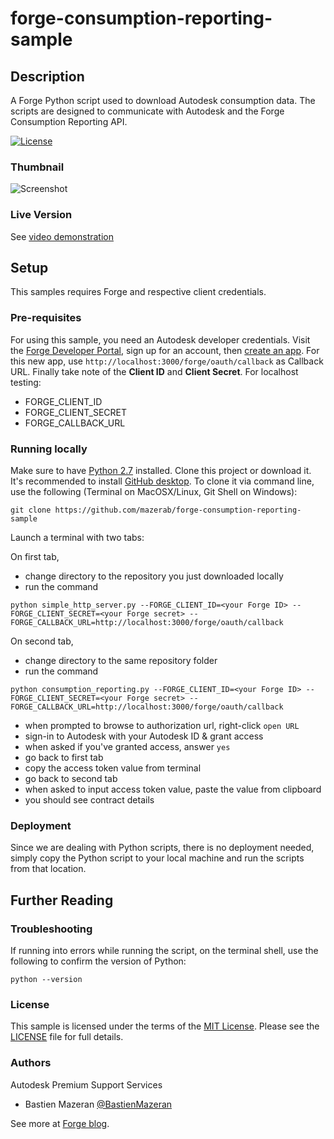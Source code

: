 # forge-consumption-reporting-sample

## Description

A Forge Python script used to download Autodesk consumption data. The scripts are designed to communicate with Autodesk and  the Forge Consumption Reporting API. 

[![License](http://img.shields.io/:license-mit-blue.svg)](http://opensource.org/licenses/MIT)

### Thumbnail

![Screenshot](https://github.com/mazerab/forge-consumption-reporting-sample/blob/master/docs/Python%20Script.png)

### Live Version

See [video demonstration](https://www.youtube.com/watch?v=746hxnvlQ1g)

## Setup

This samples requires Forge and respective client credentials.

### Pre-requisites

For using this sample, you need an Autodesk developer credentials. Visit the [Forge Developer Portal](https://developer.autodesk.com), sign up for an account, then [create an app](https://developer.autodesk.com/myapps/create). For this new app, use `http://localhost:3000/forge/oauth/callback` as Callback URL. Finally take note of the **Client ID** and **Client Secret**. For localhost testing:

- FORGE\_CLIENT\_ID
- FORGE\_CLIENT\_SECRET
- FORGE\_CALLBACK\_URL

### Running locally

Make sure to have [Python 2.7](https://www.python.org/downloads/release/python-278/) installed. Clone this project or download it. It's recommended to install [GitHub desktop](https://desktop.github.com). To clone it via command line, use the following (Terminal on MacOSX/Linux, Git Shell on Windows):

```
git clone https://github.com/mazerab/forge-consumption-reporting-sample
```

Launch a terminal with two tabs:

On first tab, 
- change directory to the repository you just downloaded locally
- run the command 

```
python simple_http_server.py --FORGE_CLIENT_ID=<your Forge ID> --FORGE_CLIENT_SECRET=<your Forge secret> --FORGE_CALLBACK_URL=http://localhost:3000/forge/oauth/callback
```

On second tab,
- change directory to the same repository folder
- run the command

```
python consumption_reporting.py --FORGE_CLIENT_ID=<your Forge ID> --FORGE_CLIENT_SECRET=<your Forge secret> --FORGE_CALLBACK_URL=http://localhost:3000/forge/oauth/callback
```

- when prompted to browse to authorization url, right-click ```open URL```
- sign-in to Autodesk with your Autodesk ID & grant access
- when asked if you've granted access, answer ```yes```
- go back to first tab
- copy the access token value from terminal
- go back to second tab
- when asked to input access token value, paste the value from clipboard
- you should see contract details

### Deployment

Since we are dealing with Python scripts, there is no deployment needed, simply copy the Python script to your local machine and run the scripts from that location.

## Further Reading

### Troubleshooting

If running into errors while running the script, on the terminal shell, use the following to confirm the version of Python:

    python --version

### License

This sample is licensed under the terms of the [MIT License](http://opensource.org/licenses/MIT). Please see the [LICENSE](LICENSE) file for full details.


### Authors

Autodesk Premium Support Services

- Bastien Mazeran [@BastienMazeran](https://twitter.com/BastienMazeran)

See more at [Forge blog](https://forge.autodesk.com/blog).
